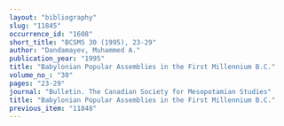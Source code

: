 ```yaml
---
layout: "bibliography"
slug: "11845"
occurrence_id: "1608"
short_title: "BCSMS 30 (1995), 23-29"
author: "Dandamayev, Muhammed A."
publication_year: "1995"
title: "Babylonian Popular Assemblies in the First Millennium B.C."
volume_no_: "30"
pages: "23-29"
journal: "Bulletin. The Canadian Society for Mesopotamian Studies"
title: "Babylonian Popular Assemblies in the First Millennium B.C."
previous_item: "11848"
---
```

